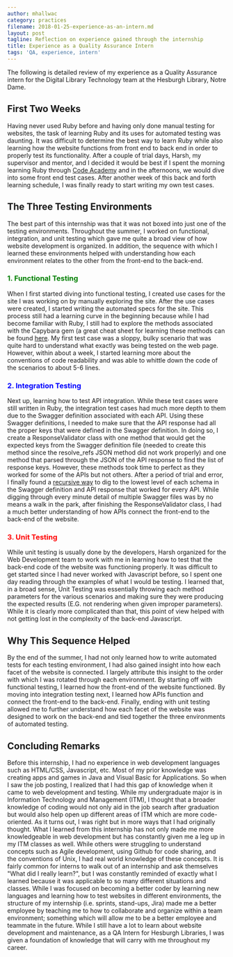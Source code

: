 ```yaml
---
author: mhallwac
category: practices
filename: 2018-01-25-experience-as-an-intern.md
layout: post
tagline: Reflection on experience gained through the internship
title: Experience as a Quality Assurance Intern
tags: 'QA, experience, intern'
---
```

The following is detailed review of my experience as a Quality Assurance intern for the Digital Library Technology team at the Hesburgh Library, Notre Dame.

## First Two Weeks
Having never used Ruby before and having only done manual testing for websites, the task of learning Ruby and its uses for automated testing was daunting. It was difficult to determine the best way to learn Ruby while also learning how the website functions from front end to back end in order to properly test its functionality.  After a couple of trial days, Harsh, my supervisor and mentor, and I decided it would be best if I spent the morning learning Ruby through [Code Academy](https://www.codecademy.com/learn) and in the afternoons, we would dive into some front end test cases. After another week of this back and forth learning schedule, I was finally ready to start writing my own test cases.

## The Three Testing Environments
The best part of this internship was that it was not boxed into just one of the testing environments.  Throughout the summer, I worked on functional, integration, and unit testing which gave me quite a broad view of how website development is organized. In addition, the sequence with which I learned these environments helped with understanding how each environment relates to the other from the front-end to the back-end.

### <span style="color:green"> 1. Functional Testing</span>
When I first started diving into functional testing, I created use cases for the site I was working on by manually exploring the site. After the use cases were created, I started writing the automated specs for the site.  This process still had a learning curve in the beginning because while I had become familiar with Ruby, I still had to explore the methods associated with the Capybara gem (a great cheat sheet for learning these methods can be found [here](https://gist.github.com/zhengjia/428105).  My first test case was a sloppy, bulky scenario that was quite hard to understand what exactly was being tested on the web page.  However, within about a week, I started learning more about the conventions of code readability and was able to whittle down the code of the scenarios to about 5-6 lines.

### <span style="color:blue"> 2. Integration Testing</span>
Next up, learning how to test API integration.  While these test cases were still written in Ruby, the integration test cases had much more depth to them due to the Swagger definition associated with each API. Using these Swagger definitions, I needed to make sure that the API response had all the proper keys that were defined in the Swagger definition.  In doing so, I create a ResponseValidator class with one method that would get the expected keys from the Swagger definition file (needed to create this method since the resolve_refs JSON method did not work properly) and one method that parsed through the JSON of the API response to find the list of response keys. However, these methods took time to perfect as they worked for some of the APIs but not others.  After a period of trial and error, I finally found a [recursive way](https://github.com/ndlib/QA_tests/commit/0dc77b2acb1356323e90657454c92f858dd0b261) to dig to the lowest level of each schema in the Swagger definition and API response that worked for every API.  While digging through every minute detail of multiple Swagger files was by no means a walk in the park, after finishing the ResponseValidator class, I had a much better understanding of how APIs connect the front-end to the back-end of the website.

### <span style="color:red"> 3. Unit Testing</span>
While unit testing is usually done by the developers, Harsh organized for the Web Development team to work with me in learning how to test that the back-end code of the website was functioning properly. It was difficult to get started since I had never worked with Javascript before, so I spent one day reading through the examples of what I would be testing. I learned that, in a broad sense, Unit Testing was essentially throwing each method parameters for the various scenarios and making sure they were producing the expected results (E.G. not rendering when given improper parameters). While it is clearly more complicated than that, this point of view helped with not getting lost in the complexity of the back-end Javascript.

## Why This Sequence Helped
By the end of the summer, I had not only learned how to write automated tests for each testing environment, I had also gained insight into how each facet of the website is connected.  I largely attribute this insight to the order with which I was rotated through each environment.  By starting off with functional testing, I learned how the front-end of the website functioned. By moving into integration testing next, I learned how APIs function and connect the front-end to the back-end. Finally, ending with unit testing allowed me to further understand how each facet of the website was designed to work on the back-end and tied together the three environments of automated testing.

## Concluding Remarks
Before this internship, I had no experience in web development languages such as HTML/CSS, Javascript, etc.  Most of my prior knowledge was creating apps and games in Java and Visual Basic for Applications.  So when I saw the job posting, I realized that I had this gap of knowledge when it came to web development and testing.  While my undergraduate major is in Information Technology and Management (ITM), I thought that a broader knowledge of coding would not only aid in the job search after graduation but would also help open up different areas of ITM which are more code-oriented.  As it turns out, I was right but in more ways that I had originally thought.  What I learned from this internship has not only made me more knowledgeable in web development but has constantly given me a leg up in my ITM classes as well.  While others were struggling to understand concepts such as Agile development, using Github for code sharing, and the conventions of Unix, I had real world knowledge of these concepts.  It is fairly common for interns to walk out of an internship and ask themselves "What did I really learn?", but I was constantly reminded of exactly what I learned because it was applicable to so many different situations and classes.  While I was focused on becoming a better coder by learning new languages and learning how to test websites in different environments, the structure of my internship (i.e. sprints, stand-ups, Jira) made me a better employee by teaching me to how to collaborate and organize within a team environment; something which will allow me to be a better employee and teammate in the future.
While I still have a lot to learn about website development and maintenance, as a QA Intern for Hesburgh Libraries, I was given a foundation of knowledge that will carry with me throughout my career.
